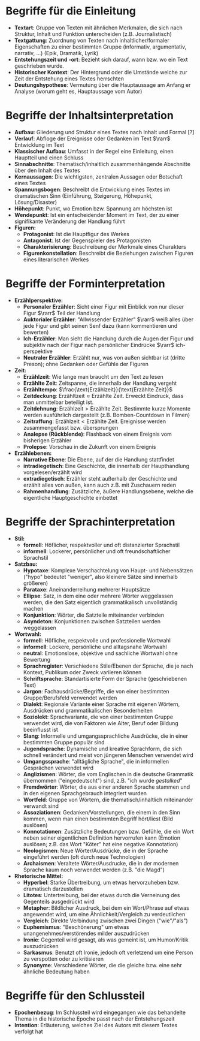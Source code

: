 # Begriffe für die Einleitung
- **Textart**: Gruppe von Texten mit ähnlichen Merkmalen, die sich nach Struktur, Inhalt und Funktion unterscheiden (z.B. Journalistisch)
- **Textgattung**: Zuordnung von Texten nach inhaltlicher/formaler Eigenschaften zu einer bestimmten Gruppe (informativ, argumentativ, narrativ, ...) (Epik, Dramatik, Lyrik)
- **Entstehungszeit und -ort**: Bezieht sich darauf, wann bzw. wo ein Text geschrieben wurde.
- **Historischer Kontext**: Der Hintergrund oder die Umstände welche zur Zeit der Entstehung eines Textes herrschten
- **Deutungshypothese**: Vermutung über die Hauptaussage am Anfang er Analyse (worum geht es, Hauptaussage vom Autor)

# Begriffe der Inhaltsinterpretation
- **Aufbau**: Gliederung und Struktur eines Textes nach Inhalt und Formal [?]
- **Verlauf**: Abfloge der Ereignisse oder Gedanken im Text $\rarr$ Entwicklung im Text
- **Klassischer Aufbau**: Umfasst in der Regel eine Einleitung, einen Hauptteil und einen Schluss
- **Sinnabschnitte**: Thematisch/inhaltlich zusammenhängende Abschnitte über den Inhalt des Textes
- **Kernaussagen**: Die wichtigsten, zentralen Aussagen oder Botschaft eines Textes
- **Spannungsbogen**: Beschreibt die Entwicklung eines Textes im dramatischen Sinn (Einführung, Steigerung, Höhepunkt, Lösung/Disaster)
- **Höhepunkt**: Punkt, wo Emotion bzw. Spannung am höchsten ist
- **Wendepunkt**: Ist ein entscheidender Moment im Text, der zu einer signifikante Veränderung der Handlung führt
- **Figuren:**
  - **Protagonist**: Ist die Hauptfigur des Werkes
  - **Antagonist**: Ist der Gegenspieler des Protagonisten
  - **Charakterisierung**: Beschreibung der Merkmale eines Charakters
  - **Figurenkonstellation**: Beschreibt die Beziehungen zwischen Figuren eines literarischen Werkes

# Begriffe der Forminterpretation

- **Erzählperspektive:**
  - **Personaler Erzähler**: Sicht einer Figur mit Einblick von nur dieser Figur $\rarr$ Teil der Handlung
  - **Auktorialer Erzähler**: "Allwissender Erzähler" $\rarr$ weiß alles über jede Figur und gibt seinen Senf dazu (kann kommentieren und bewerten)
  - **Ich-Erzähler**: Man sieht die Handlung durch die Augen der Figur und subjektiv nach der Figur nach persönlicher Eindrücke $\rarr$ ich-perspektive
  - **Neutraler Erzähler**: Erzählt nur, was von außen sichtbar ist (dritte Preson); ohne Gedanken oder Gefühle der Figuren
- **Zeit:**
  - **Erzählzeit**: Wie lange man braucht um den Text zu lesen
  - **Erzählte Zeit**: Zeitspanne, die innerhalb der Handlung vergeht
  - **Erzähltempo**: $\frac{\text{Erzählzeit}}{\text{Erzählte Zeit}}$
  - **Zeitdeckung**: $\text{Erzähltzeit} \approx \text{Erzählte Zeit}$. Erweckt Eindruck, dass man unmittelbar beteiligt ist.
  - **Zeitdehnung**: $\text{Erzählzeit} > \text{Erzählte Zeit}$. Bestimmte kurze Momente werden ausführlich dargestellt (z.B. Bomben-Countdown in Filmen)
  - **Zeitraffung**: $\text{Erzählzeit} < \text{Erzählte Zeit}$. Ereignisse werden zusammengefasst bzw. übersprungen
  - **Analepse (Rückblende)**: Flashback von einem Ereignis vom bisherigen Erzähler
  - **Prolepse**: Vorschau in die Zukunft von einem Ereignis
- **Erzählebenen:**
  - **Narrative Ebene**: Die Ebene, auf der die Handlung stattfindet 
  - **intradiegetisch**: Eine Geschichte, die innerhalb der Haupthandlung vorgelesen/erzählt wird
  - **extradiegetisch**: Erzähler steht außerhalb der Geschichte und erzählt alles von außen, kann auch z.B. mit Zuschauern reden
  - **Rahmenhandlung**: Zusätzliche, äußere Handlungsebene, welche die eigentliche Hauptgeschichte einbettet

# Begriffe der Sprachinterpretation

- **Stil:**
  - **formell**: Höflicher, respektvoller und oft distanzierter Sprachstil
  - **informell**: Lockerer, persönlicher und oft freundschaftlicher Sprachstil
- **Satzbau:**
  - **Hypotaxe**: Komplexe Verschachtelung von Haupt- und Nebensätzen ("hypo" bedeutet "weniger", also kleinere Sätze sind innerhalb größeren)
  - **Parataxe**: Aneinanderreihung mehrerer Hauptsätze
  - **Ellipse**: Satz, in dem eine oder mehrere Wörter weggelassen werden, die den Satz eigentlich grammatikalisch unvollständig machen
  - **Konjunktion**: Wörter, die Satzteile miteinander verbinden
  - **Asyndeton**: Konjunktionen zwischen Satzteilen werden weggelassen
- **Wortwahl:**
  - **formell**: Höfliche, respektvolle und professionelle Wortwahl
  - **informell**: Lockere, persönliche und alltagsnahe Wortwahl
  - **neutral**: Emotionslose, objektive und sachliche Wortwahl ohne Bewertung
  - **Sprachregister**: Verschiedene Stile/Ebenen der Sprache, die je nach Kontext, Publikum oder Zweck variieren können
  - **Schriftsprache**: Standartisierte Form der Sprache (geschriebenen Text)
  - **Jargon**: Fachausdrücke/Begriffe, die von einer bestimmten Gruppe/Berufsfeld verwendet werden
  - **Dialekt**: Regionale Variante einer Sprache mit eigenen Wörtern, Ausdrücken und grammatikalischen Besonderheiten
  - **Soziolekt**: Sprachvariante, die von einer bestimmten Gruppe verwendet wird, die von Faktoren wie Alter, Beruf oder Bildung beeinflusst ist
  - **Slang**: Informelle und umgangssprachliche Ausdrücke, die in einer bestimmten Gruppe populär sind
  - **Jugendsprache**: Dynamische und kreative Sprachform, die sich schnell verändert und meist von jüngeren Menschen verwendet wird
  - **Umgangssprache**: "alltägliche Sprache", die in informellen Gesprächen verwendet wird
  - **Anglizismen**: Wörter, die vom Englischen in die deutsche Grammatik übernommen ("eingedeutscht") sind, z.B. "ich wurde *gestalked*"
  - **Fremdwörter**: Wörter, die aus einer anderen Sprache stammen und in den eigenen Sprachgebrauch integriert wurden
  - **Wortfeld**: Gruppe von Wörtern, die thematisch/inhaltlich miteinander verwandt sind
  - **Assoziationen**: Gedanken/Vorstellungen, die einem in den Sinn kommen, wenn man einen bestimmten Begriff hört/liest (Bild auslösen)
  - **Konnotationen**: Zusätzliche Bedeutungen bzw. Gefühle, die ein Wort neben seiner eigentlichen Definition hervorrufen kann (Emotion auslösen; z.B. das Wort "Köter" hat eine negative Konnotation)
  - **Neologismen**: Neue Wörter/Ausdrücke, die in der Sprache eingeführt werden (oft durch neue Technologien)
  - **Archaismen**: Veraltete Wörter/Ausdrucke, die in der modernen Sprache kaum noch verwendet werden (z.B. "die Magd")
- **Rhetorische Mittel:**
  - **Hyperbel**: Starke Übertreibung, um etwas hervorzuheben bzw. dramatisch darzustellen
  - **Litotes**: Untertreibung, bei der etwas durch die Verneinung des Gegenteils ausgedrückt wird
  - **Metapher**: Bildlicher Ausdruck, bei dem ein Wort/Phrase auf etwas angewendet wird, um eine Ähnlichkeit/Vergleich zu verdeutlichen
  - **Vergleich**: Direkte Verbindung zwischen zwei Dingen ("wie"/"als")
  - **Euphemismus**: "Beschönerung" um etwas unangenehmes/verstörendes milder auszudrücken
  - **Ironie**: Gegenteil wird gesagt, als was gemeint ist, um Humor/Kritik auszudrücken
  - **Sarkasmus**: Benutzt oft Ironie, jedoch oft verletzend um eine Person zu verspotten oder zu kritisieren
  - **Synonyme**: Verschiedene Wörter, die die gleiche bzw. eine sehr ähnliche Bedeutung haben

# Begriffe für den Schlussteil

- **Epochenbezug**: Im Schlussteil wird eingegangen wie das behandelte Thema in die historische Epoche passt nach der Entstehungszeit
- **Intention**: Erläuterung, welches Ziel des Autors mit diesem Textes verfolgt hat